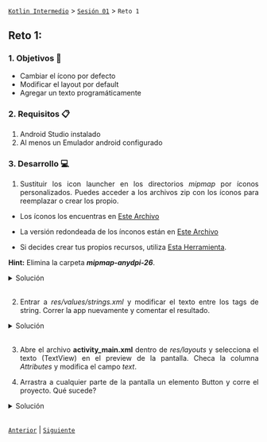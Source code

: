 [`Kotlin Intermedio`](../../Readme.md) > [`Sesión 01`](../Readme.md) > `Reto 1`
	
## Reto 1: 

<div style="text-align: justify;">

### 1. Objetivos :dart:

- Cambiar el ícono por defecto
- Modificar el layout por default
- Agregar un texto programáticamente 

### 2. Requisitos :clipboard:

1. Android Studio instalado
2. Al menos un Emulador android configurado

### 3. Desarrollo :computer:

1. Sustituir los icon launcher en los directorios _mipmap_ por íconos personalizados. Puedes acceder a los archivos zip con los íconos para reemplazar o crear los propio.


* Los íconos los encuentras en [Este Archivo](ic_launcher.zip)
* La versión redondeada de los ínconos están en [Este Archivo](ic_launcher_round.zip)

* Si decides crear tus propios recursos, utiliza [Esta Herramienta](https://romannurik.github.io/AndroidAssetStudio/icons-launcher.html#foreground.type=clipart&foreground.clipart=android&foreground.space.trim=1&foreground.space.pad=0.25&foreColor=rgba(96%2C%20125%2C%20139%2C%200)&backColor=rgb(68%2C%20138%2C%20255)&crop=0&backgroundShape=square&effects=none&name=ic_launcher).

__Hint:__ Elimina la carpeta ___mipmap-anydpi-26___.



<details><summary>Solución</summary>
<p>
Visualizar el proyecto en modo Project.
	
![imagen](images/01.png)

Reemplazar en cada directorio mipmap tanto los archivos ic_launcher como ic_launcher_round

Eliminar la carpeta mipmap-anydpi-26

Correr nuevamente el proyecto.

El resultado: ícono renovado

![imagen](images/00.png)

</p>
</details>
<br/>

2. Entrar a _res/values/strings.xml_ y modificar el texto entre los tags de string. Correr la app nuevamente y comentar el resultado.

<details><summary>Solución</summary>
<p>

Modificar el texto de la string app_name

![imagen](images/02.png)

El cambio sucede tanto en el título del launcher de la aplicación, como de la AppBar.

![imagen](images/03.png)

![imagen](images/04.png)

</p>
</details>
<br/>

3. Abre el archivo **activity_main.xml** dentro de *res/layouts* y selecciona el texto (TextView)  en el preview de la pantalla. Checa la columna  _Attributes_ y modifica el campo _text_.

4. Arrastra a cualquier parte de la pantalla un elemento Button y corre el proyecto. Qué sucede?

<details><summary>Solución</summary>
<p>

El paso 3 modifica el Texto del TextView 

Mientras que el paso 4 (Arrastrar el botón) provoca que salga un botón en pantalla, pero este se alineará a la esquina superior izquierda (el por qué se aborda en otro tema).

![imagen](images/05.png)


</p>
</details>
<br/>

[`Anterior`](../Ejemplo-02/Readme.md) | [`Siguiente`](../Readme.md#estructura-de-una-consulta)

</div>

